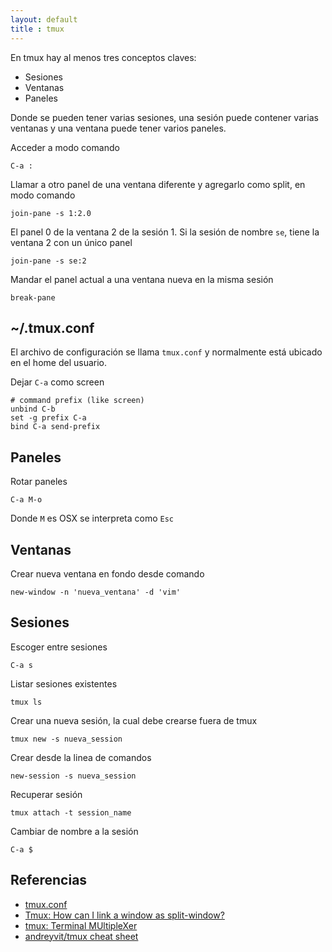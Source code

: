 ```yaml
---
layout: default
title : tmux
---
```

En tmux hay al menos tres conceptos claves:

* Sesiones
* Ventanas
* Paneles

Donde se pueden tener varias sesiones, una sesión puede contener varias ventanas y una ventana puede tener varios paneles.

Acceder a modo comando

    C-a :

Llamar a otro panel de una ventana diferente y agregarlo como split, en modo comando

    join-pane -s 1:2.0

El panel 0 de la ventana 2 de la sesión 1.
Si la sesión de nombre `se`, tiene la ventana 2 con un único panel

    join-pane -s se:2

Mandar el panel actual a una ventana nueva en la misma sesión

    break-pane

## ~/.tmux.conf

El archivo de configuración se llama `tmux.conf` y normalmente está ubicado en el home del usuario.

Dejar `C-a` como screen

    # command prefix (like screen)
    unbind C-b
    set -g prefix C-a
    bind C-a send-prefix

## Paneles

Rotar paneles

    C-a M-o

Donde `M` es OSX se interpreta como `Esc`

## Ventanas
Crear nueva ventana en fondo desde comando

    new-window -n 'nueva_ventana' -d 'vim'

## Sesiones

Escoger entre sesiones

    C-a s

Listar sesiones existentes

    tmux ls

Crear una nueva sesión, la cual debe crearse fuera de tmux

    tmux new -s nueva_session

Crear desde la linea de comandos

    new-session -s nueva_session

Recuperar sesión

    tmux attach -t session_name

Cambiar de nombre a la sesión

    C-a $

## Referencias

* [tmux.conf](https://github.com/juanpabloaj/dotfiles/blob/master/.tmux.conf)  
* [Tmux: How can I link a window as split-window?](http://superuser.com/questions/266567/tmux-how-can-i-link-a-window-as-split-window)  
* [tmux: Terminal MUltipleXer](http://www.sromero.org/wiki/linux/aplicaciones/tmux)  
* [andreyvit/tmux cheat sheet](https://gist.github.com/andreyvit/2921703)
